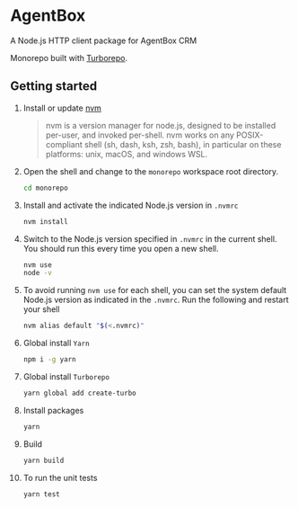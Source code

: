 # AgentBox

A Node.js HTTP client package for AgentBox CRM

Monorepo built with [Turborepo](https://turborepo.org/).

## Getting started

1. Install or update [nvm](https://github.com/nvm-sh/nvm#installing-and-updating)
    > nvm is a version manager for node.js, designed to be installed per-user, and invoked per-shell. nvm works on any POSIX-compliant shell (sh, dash, ksh, zsh, bash), in particular on these platforms: unix, macOS, and windows WSL.

2. Open the shell and change to the `monorepo` workspace root directory.
    ```sh
    cd monorepo
    ```

3. Install and activate the indicated Node.js version in `.nvmrc`
    ```sh    
    nvm install
    ```

4. Switch to the Node.js version specified in `.nvmrc` in the current shell. You should run this every time you open a new shell.
    ```sh
    nvm use
    node -v
    ```

5. To avoid running `nvm use` for each shell, you can set the system default Node.js version as indicated in the `.nvmrc`. Run the following and restart your shell
    ```sh
    nvm alias default "$(<.nvmrc)"
    ```

6. Global install `Yarn`
    ```sh
    npm i -g yarn
    ```

7. Global install  `Turborepo`
    ```sh
    yarn global add create-turbo
    ```
    
8. Install packages
    ```sh
    yarn
    ```

9. Build
    ```sh
    yarn build
    ```

10. To run the unit tests
    ```sh
    yarn test
    ```
